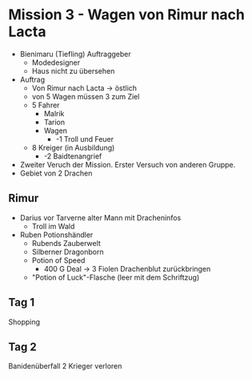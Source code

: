 # Mission 3 - Wagen von Rimur nach Lacta

- Bienimaru (Tiefling) Auftraggeber
	- Modedesigner
	- Haus nicht zu übersehen
- Auftrag
	- Von Rimur nach Lacta -> östlich
	- von 5 Wagen müssen 3 zum Ziel
	- 5 Fahrer
		- Malrik
		- Tarion
		- Wagen
			- -1 Troll und Feuer
	- 8 Kreiger (in Ausbildung)
		- -2 Baidtenangrief
- Zweiter Veruch der Mission. Erster Versuch von anderen Gruppe.
- Gebiet von 2 Drachen

##  Rimur
-  Darius vor Tarverne alter Mann mit Dracheninfos
	- Troll im Wald
- Ruben Potionshändler
	- Rubends Zauberwelt
	- Silberner Dragonborn
	- Potion of Speed
		- 400 G Deal -> 3 Fiolen Drachenblut zurückbringen
	- "Potion of Luck"-Flasche (leer mit dem Schriftzug)

## Tag 1
Shopping

## Tag 2
Banidenüberfall
2 Krieger verloren
